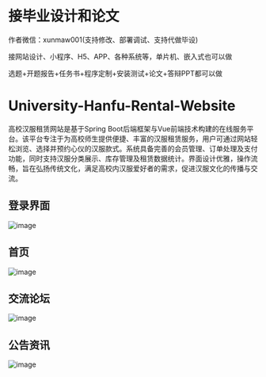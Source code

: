 # 接毕业设计和论文
作者微信：xunmaw001(支持修改、部署调试、支持代做毕设)

接网站设计、小程序、H5、APP、各种系统等，单片机、嵌入式也可以做

选题+开题报告+任务书+程序定制+安装测试+论文+答辩PPT都可以做
# University-Hanfu-Rental-Website
高校汉服租赁网站是基于Spring Boot后端框架与Vue前端技术构建的在线服务平台。该平台专注于为高校师生提供便捷、丰富的汉服租赁服务，用户可通过网站轻松浏览、选择并预约心仪的汉服款式。系统具备完善的会员管理、订单处理及支付功能，同时支持汉服分类展示、库存管理及租赁数据统计。界面设计优雅，操作流畅，旨在弘扬传统文化，满足高校内汉服爱好者的需求，促进汉服文化的传播与交流。
## 登录界面
![image](https://github.com/user-attachments/assets/f4ef06d1-451b-4447-ab80-37ac36f015b2)
## 首页
![image](https://github.com/user-attachments/assets/5d1ce216-f262-4aa7-8bc3-040174914e74)
## 交流论坛
![image](https://github.com/user-attachments/assets/dd777d24-3c3b-4a51-8a70-a47bbdec5bf1)
## 公告资讯
![image](https://github.com/user-attachments/assets/97c41e64-73c8-4c17-8551-adc718b8f1e3)
